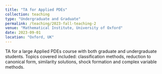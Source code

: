 ```yaml
---
title: "TA for Applied PDEs"
collection: teaching
type: "Undergraduate and Graduate"
permalink: /teaching/2023-fall-teaching-2
venue: "Mathematical Institute, University of Oxford"
date: 2023-09-01
location: "Oxford, UK"
---
```


TA for a large Applied PDEs course with both graduate and undergraduate students. Topics covered included: classification methods, reduction to canonical form, similarity solutions, shock formation and complex variable methods. 

